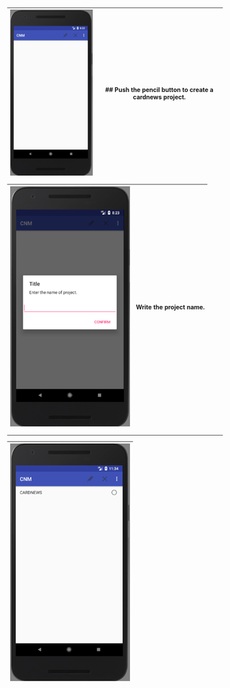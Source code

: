 |<img src = "https://github.com/Lee-Null/green-04/blob/master/Documetation/images/main.png" width="280">|## Push the pencil button to create a cardnews project.|
|:-------------|:--------------:|






|<img src = "https://github.com/Lee-Null/green-04/blob/master/Documetation/images/pencil.png" width="280">|Write the project name.                               |
|:-------------|:--------------:|


-------------


|<img src = "https://github.com/Lee-Null/green-04/blob/master/Documetation/images/create%20cardnews.png" width="280">|
|:--------------:|
